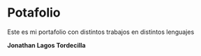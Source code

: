 # Potafolio
Este es mi portafolio con distintos trabajos en distintos lenguajes


**Jonathan Lagos Tordecilla**
